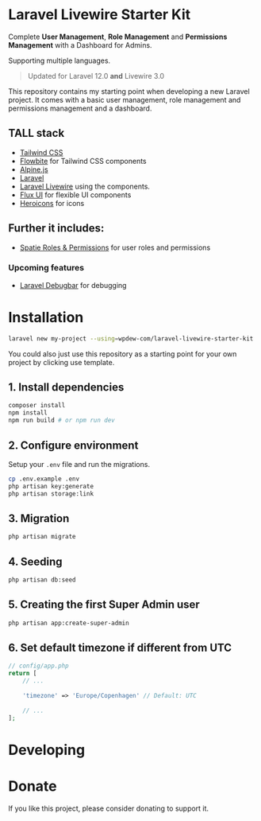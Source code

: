 # Laravel Livewire Starter Kit

Complete **User Management**, **Role Management** and **Permissions Management** with a Dashboard for Admins.

Supporting multiple languages.

> Updated for Laravel 12.0 **and** Livewire 3.0

This repository contains my starting point when developing a new Laravel project.
It comes with a basic user management, role management and permissions management and a dashboard.

## TALL stack

- [Tailwind CSS](https://tailwindcss.com)
- [Flowbite](https://flowbite.com) for Tailwind CSS components
- [Alpine.js](https://alpinejs.dev)
- [Laravel](https://laravel.com)
- [Laravel Livewire](https://livewire.laravel.com) using the components.
- [Flux UI](https://fluxui.dev) for flexible UI components
- [Heroicons](https://heroicons.com) for icons

## Further it includes:

- [Spatie Roles & Permissions](https://spatie.be/docs/laravel-permission/v5/introduction) for user roles and permissions


### Upcoming features

- [Laravel Debugbar](https://github.com/barryvdh/laravel-debugbar) for debugging


# Installation

```bash
laravel new my-project --using=wpdew-com/laravel-livewire-starter-kit
```

You could also just use this repository as a starting point for your own project by clicking use template.

## 1. Install dependencies

```bash
composer install
npm install
npm run build # or npm run dev
```

## 2. Configure environment

Setup your `.env` file and run the migrations.

```bash
cp .env.example .env
php artisan key:generate
php artisan storage:link
```

## 3. Migration

```bash
php artisan migrate
```

## 4. Seeding

```bash
php artisan db:seed
```
## 5. Creating the first Super Admin user

```bash
php artisan app:create-super-admin
```

## 6. Set default timezone if different from UTC

```php
// config/app.php
return [
    // ...
    
    'timezone' => 'Europe/Copenhagen' // Default: UTC
    
    // ...
];
```

# Developing


# Donate
If you like this project, please consider donating to support it.
